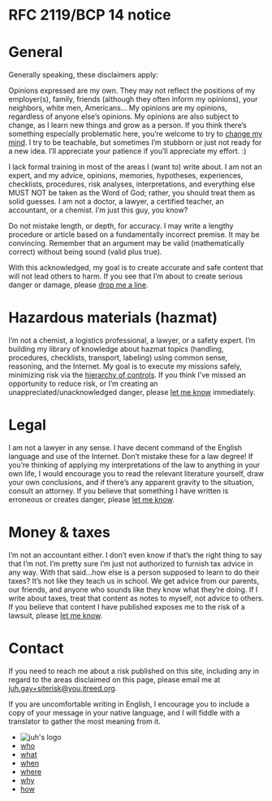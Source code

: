 <!DOCTYPE html>
<html xmlns="http://www.w3.org/1999/xhtml" lang="" xml:lang="">
	<head>
		<meta charset="utf-8" />
		<meta name="generator" content="pandoc" />
		<meta name="viewport" content="width=device-width, initial-scale=1.0, user-scalable=yes" />
										<title>Disclaimers | juh</title>
		<style>
			code{white-space: pre-wrap;}
span.smallcaps{font-variant: small-caps;}
div.columns{display: flex; gap: min(4vw, 1.5em);}
div.column{flex: auto; overflow-x: auto;}
div.hanging-indent{margin-left: 1.5em; text-indent: -1.5em;}
ul.task-list{list-style: none;}
ul.task-list li input[type="checkbox"] {
  width: 0.8em;
  margin: 0 0.8em 0.2em -1.6em;
  vertical-align: middle;
}
.display.math{display: block; text-align: center; margin: 0.5rem auto;}
		</style>
				<link rel="stylesheet" href="https://cdn.jtreed.org/css/core.css" />
				<link rel="stylesheet" href="/css/tweaks.css" />
								<!--[if lt IE 9]>
			<script src="//cdnjs.cloudflare.com/ajax/libs/html5shiv/3.7.3/html5shiv-printshiv.min.js"></script>
		<![endif]-->
		<script src=/js/motd-data.js></script>
<script src=https://cdn.jtreed.org/js/motd.js></script>
<link rel=icon href=https://cdn.jtreed.org/img/logo.svg />
<base href=/ />	</head>
	<body>
		<main>
									<!--header id="title-block-header">
				<h1 class="title">Disclaimers</h1>
																			</header-->
									<h1 id="bcp14">RFC 2119/BCP 14 notice</h1>
<h1 id="general">General</h1>
<p>Generally speaking, these disclaimers apply:</p>
<p>Opinions expressed are my own. They may not reflect the positions of my employer(s), family, friends (although they often inform my opinions), your neighbors, white men, Americans… My opinions are my opinions, regardless of anyone else’s opinions. My opinions are also subject to change, as I learn new things and grow as a person. If you think there’s something especially problematic here, you’re welcome to try to <a href="index#contact">change my mind</a>. I try to be teachable, but sometimes I’m stubborn or just not ready for a new idea. I’ll appreciate your patience if you’ll appreciate my effort. :)</p>
<p>I lack formal training in most of the areas I (want to) write about. I am not an expert, and my advice, opinions, memories, hypotheses, experiences, checklists, procedures, risk analyses, interpretations, and everything else MUST NOT be taken as the Word of God; rather, you should treat them as solid guesses. I am not a doctor, a lawyer, a certified teacher, an accountant, or a chemist. I’m just this guy, you know?</p>
<p>Do not mistake length, or depth, for accuracy. I may write a lengthy procedure or article based on a fundamentally incorrect premise. It may be convincing. Remember that an argument may be valid (mathematically correct) without being sound (valid plus true).</p>
<p>With this acknowledged, my goal is to create accurate and safe content that will not lead others to harm. If you see that I’m about to create serious danger or damage, please <a href="#contact">drop me a line</a>.</p>
<h1 id="hazmat">Hazardous materials (hazmat)</h1>
<p>I’m not a chemist, a logistics professional, a lawyer, or a safety expert. I’m building my library of knowledge about hazmat topics (handling, procedures, checklists, transport, labeling) using common sense, reasoning, and the Internet. My goal is to execute my missions safely, minimizing risk via the <a target=_blank href="https://www.cdc.gov/niosh/topics/hierarchy/default.html">hierarchy of controls</a>. If you think I’ve missed an opportunity to reduce risk, or I’m creating an unappreciated/unacknowledged danger, please <a href="#contact">let me know</a> immediately.</p>
<h1 id="legal">Legal</h1>
<p>I am not a lawyer in any sense. I have decent command of the English language and use of the Internet. Don’t mistake these for a law degree! If you’re thinking of applying my interpretations of the law to anything in your own life, I would encourage you to read the relevant literature yourself, draw your own conclusions, and if there’s any apparent gravity to the situation, consult an attorney. If you believe that something I have written is erroneous or creates danger, please <a href="#contact">let me know</a>.</p>
<h1 id="money">Money &amp; taxes</h1>
<p>I’m not an accountant either. I don’t even know if that’s the right thing to say that I’m not. I’m pretty sure I’m just not authorized to furnish tax advice in any way. With that said…how else is a person supposed to learn to do their taxes? It’s not like they teach us in school. We get advice from our parents, our friends, and anyone who sounds like they know what they’re doing. If I write about taxes, treat that content as notes to myself, not advice to others. If you believe that content I have published exposes me to the risk of a lawsuit, please <a href="#contact">let me know</a>.</p>
<h1 id="contact">Contact</h1>
<p>If you need to reach me about a risk published on this site, including any in regard to the areas disclaimed on this page, please email me at <a href="mailto:juh.gay+siterisk@you.jtreed.org">juh.gay+siterisk@you.jtreed.org</a>.</p>
<p>If you are uncomfortable writing in English, I encourage you to include a copy of your message in your native language, and I will fiddle with a translator to gather the most meaning from it.</p>
					<footer data-bonk-motd="getMotd()"></footer>
		</main>
		<nav>
	<ul>
		<li><img src="https://cdn.jtreed.org/img/logo.svg" alt="juh's logo" /></li>
		<li><a href="/">who</a></li>
		<li><a href="/projects">what</a></li>
		<li><a href="javascript:alert('the internet is a timeless place, and i move very slowly')">when</a></li>
		<li><a href="/places">where</a></li>
		<li><a href="/essays">why</a></li>
		<li><a href="/advice">how</a></li>
	</ul>
</nav>	</body>
</html>
